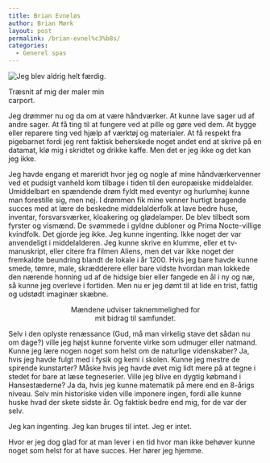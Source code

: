 ```yaml
---
title: Brian Evneløs
author: Brian Mørk
layout: post
permalink: /brian-evnel%c3%b8s/
categories:
  - Generel spas
---
```

<div class="bitImage bitRight" style="width: 206px">
  <img src="http://www.abekat.net/wp-content/images/medieval_01.jpg" alt="Jeg blev aldrig helt færdig." /></p> <p>
    Træsnit af mig der maler min carport.
  </p>
</div>

Jeg drømmer nu og da om at være håndværker. At kunne lave sager ud af andre sager. At få ting til at fungere ved at pille og gøre ved dem. At bygge eller reparere ting ved hjælp af værktøj og materialer. At få respekt fra pigebarnet fordi jeg rent faktisk beherskede noget andet end at skrive på en datamat, klø mig i skridtet og drikke kaffe. Men det er jeg ikke og det kan jeg ikke.<!--more-->

Jeg havde engang et mareridt hvor jeg og nogle af mine håndværkervenner ved et pudsigt vanheld kom tilbage i tiden til den europæiske middelalder. Umiddelbart en spændende drøm fyldt med eventyr og hurlumhej kunne man forestille sig, men nej. I drømmen fik mine venner hurtigt bragende succes med at lære de beskedne middelalderfolk at lave bedre huse, inventar, forsvarsværker, kloakering og glødelamper. De blev tilbedt som fyrster og vismænd. De svømmede i gyldne dubloner og Prima Nocte-villige kvindfolk. Det gjorde jeg ikke. Jeg kunne ingenting. Ikke noget der var anvendeligt i middelalderen. Jeg kunne skrive en klumme, eller et tv-manuskript, eller citere fra filmen Aliens, men det var ikke noget der fremkaldte beundring blandt de lokale i år 1200. Hvis jeg bare havde kunne smede, tømre, male, skrædderere eller bare vidste hvordan man lokkede den nærende honning ud af de hidsige bier eller fangede en ål i ny og næ, så kunne jeg overleve i fortiden. Men nu er jeg dømt til at lide en trist, fattig og udstødt imaginær skæbne.

<center>
  <div class="bitImage bitCenter" style="width: 266px">
    <img src="http://www.abekat.net/wp-content/images/vredemaend.jpg" alt=""Åh, jeg ber'"" /><br /> Mændene udviser taknemmelighed for mit bidrag til samfundet.
  </div>
  
  <p>
    </center>
  </p>
  
  <p>
    Selv i den oplyste renæssance (Gud, må man virkelig stave det sådan nu om dage?) ville jeg højst kunne forvente virke som udmuger eller natmand. Kunne jeg lære nogen noget som helst om de naturlige videnskaber? Ja, hvis jeg havde fulgt med i fysik og kemi i skolen. Kunne jeg mestre de spirende kunstarter? Måske hvis jeg havde øvet mig lidt mere på at tegne i stedet for bare at læse tegneserier. Ville jeg blive en dygtig købmand i Hansestæderne? Ja da, hvis jeg kunne matematik på mere end en 8-årigs niveau. Selv min historiske viden ville imponere ingen, fordi alle kunne huske hvad der skete sidste år. Og faktisk bedre end mig, for de var der selv.
  </p>
  
  <p>
    Jeg kan ingenting. Jeg kan bruges til intet. Jeg er intet.
  </p>
  
  <p>
    Hvor er jeg dog glad for at man lever i en tid hvor man ikke behøver kunne noget som helst for at have succes. Her hører jeg hjemme.
  </p>